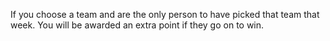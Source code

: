 If you choose a team and are the only person to have picked that team that week. You will be awarded an extra point if they go on to win. 